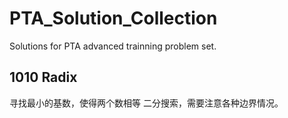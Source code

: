 # PTA_Solution_Collection
Solutions for PTA advanced trainning problem set.

## 1010 Radix
寻找最小的基数，使得两个数相等
二分搜索，需要注意各种边界情况。